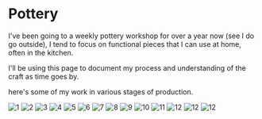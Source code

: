 

# Pottery

I've been going to a weekly pottery workshop for over a year now (see I do go outside), I tend to focus on functional pieces that I can use at home, often in the kitchen.

I'll be using this page to document my process and understanding of the craft as time goes by.
<!-- TODO look into custom CSS override for this page so that images go into a nice gallery -->
here's some of my work in various stages of production.

<img src="images/pottery/pottery1.jpg" alt="1">
<img src="images/pottery/pottery2.jpg" alt="2">
<img src="images/pottery/pottery3.jpg" alt="3">
<img src="images/pottery/pottery4.jpg" alt="4">
<img src="images/pottery/pottery5.jpg" alt="5">
<img src="images/pottery/pottery6.jpg" alt="6">
<img src="images/pottery/pottery7.jpg" alt="7">
<img src="images/pottery/pottery8.jpg" alt="8">
<img src="images/pottery/pottery9.jpg" alt="9">
<img src="images/pottery/pottery10.jpg" alt="10">
<img src="images/pottery/pottery11.jpg" alt="11">
<img src="images/pottery/pottery12.jpg" alt="12">
<img src="images/pottery/pottery13.jpg" alt="12">
<img src="images/pottery/pottery14.jpg" alt="12">